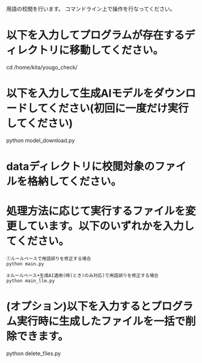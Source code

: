 用語の校閲を行います。
コマンドライン上で操作を行なってください。

# 以下を入力してプログラムが存在するディレクトリに移動してください。
cd /home/kita/yougo_check/

# 以下を入力して生成AIモデルをダウンロードしてください(初回に一度だけ実行してください)
python model_download.py

# dataディレクトリに校閲対象のファイルを格納してください。

# 処理方法に応じて実行するファイルを変更しています。以下のいずれかを入力してください。
    ①ルールベースで用語誤りを修正する場合
    python main.py

    ②ルールベース+生成AI適用(時(とき)のみ対応)で用語誤りを修正する場合
    python main_llm.py

# (オプション)以下を入力するとプログラム実行時に生成したファイルを一括で削除できます。
python delete_files.py
